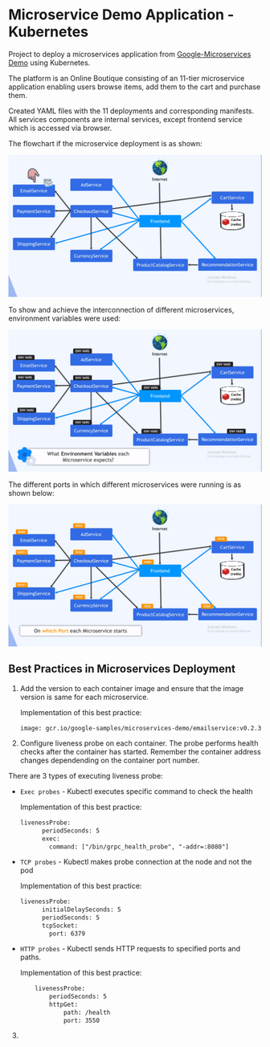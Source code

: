 # Microservice Demo Application -  Kubernetes

Project to deploy a microservices application from [Google-Microservices Demo](https://github.com/GoogleCloudPlatform/microservices-demo) using Kubernetes.

The platform is an Online Boutique consisting of an 11-tier microservice application enabling users browse items, add them to the cart and purchase them.

Created YAML files with the 11 deployments and corresponding manifests. All services components are internal services, except frontend service which is accessed via browser.

The flowchart if the microservice deployment is as shown:

![Deployments](img/flow.png)

To show and achieve the interconnection of different microservices, environment variables were used:

![Environment Variables](img/envVars.png)

The different ports in which different microservices were running is as shown below:

![Port Configuration](img/port.png)


## Best Practices in Microservices Deployment

1. Add the version to each container image and ensure that the image version is same for each microservice.

    Implementation of this best practice:
    ```
    image: gcr.io/google-samples/microservices-demo/emailservice:v0.2.3
    ```

2. Configure liveness probe on each container. The probe performs health checks after the container has started. Remember the container address changes dependending on the container port number.

There are 3 types of executing liveness probe:
- `Exec probes` - Kubectl executes specific command to check the health

    Implementation of this best practice:
    ```
    livenessProbe:
          periodSeconds: 5
          exec:
            command: ["/bin/grpc_health_probe", "-addr=:8080"]
    ```

- `TCP probes` - Kubectl makes probe connection at the node and not the pod

    Implementation of this best practice:
    ```
    livenessProbe:
          initialDelaySeconds: 5
          periodSeconds: 5
          tcpSocket:
            port: 6379
    ```

- `HTTP probes` - Kubectl sends HTTP requests to specified ports and paths.

    Implementation of this best practice:
    ```
        livenessProbe:
            periodSeconds: 5
            httpGet:
                path: /health
                port: 3550
    ```

3. 